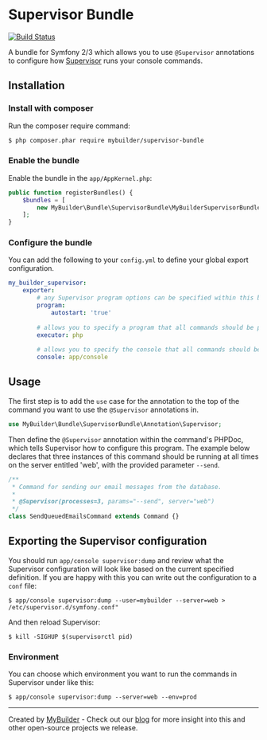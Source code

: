 # Supervisor Bundle

[![Build Status](https://travis-ci.org/mybuilder/supervisor-bundle.svg?branch=master)](https://travis-ci.org/mybuilder/supervisor-bundle)

A bundle for Symfony 2/3 which allows you to use `@Supervisor` annotations to configure how [Supervisor](http://supervisord.org/) runs your console commands.

## Installation

### Install with composer

Run the composer require command:

``` bash
$ php composer.phar require mybuilder/supervisor-bundle
```

### Enable the bundle

Enable the bundle in the `app/AppKernel.php`:

``` php
public function registerBundles() {
    $bundles = [
        new MyBuilder\Bundle\SupervisorBundle\MyBuilderSupervisorBundle(),
    ];
}
```

### Configure the bundle

You can add the following to your `config.yml` to define your global export configuration.

```yaml
my_builder_supervisor:
    exporter:
        # any Supervisor program options can be specified within this block
        program:
            autostart: 'true'
        
        # allows you to specify a program that all commands should be passed to
        executor: php 
        
        # allows you to specify the console that all commands should be passed to
        console: app/console
```

## Usage

The first step is to add the `use` case for the annotation to the top of the command you want to use the `@Supervisor` annotations in.

```php
use MyBuilder\Bundle\SupervisorBundle\Annotation\Supervisor;
```

Then define the `@Supervisor` annotation within the command's PHPDoc, which tells Supervisor how to configure this program.
The example below declares that three instances of this command should be running at all times on the server entitled 'web', with the provided parameter `--send`.

```php
/**
 * Command for sending our email messages from the database.
 *
 * @Supervisor(processes=3, params="--send", server="web")
 */
class SendQueuedEmailsCommand extends Command {}
```


## Exporting the Supervisor configuration

You should run `app/console supervisor:dump` and review what the Supervisor configuration will look like based on the current specified definition.
If you are happy with this you can write out the configuration to a `conf` file:

```
$ app/console supervisor:dump --user=mybuilder --server=web > /etc/supervisor.d/symfony.conf"
```

And then reload Supervisor:

```
$ kill -SIGHUP $(supervisorctl pid)
```

### Environment

You can choose which environment you want to run the commands in Supervisor under like this:

```
$ app/console supervisor:dump --server=web --env=prod
```

---

Created by [MyBuilder](http://www.mybuilder.com/) - Check out our [blog](http://tech.mybuilder.com/) for more insight into this and other open-source projects we release.
